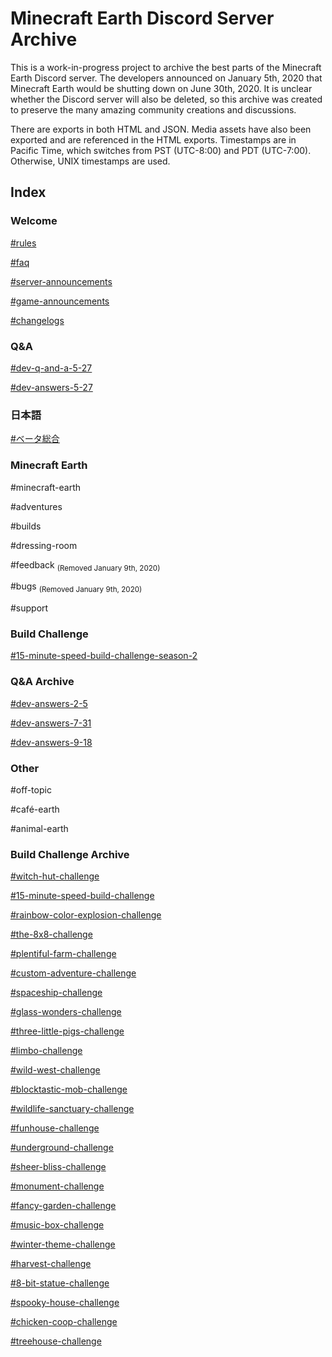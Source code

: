 # Minecraft Earth Discord Server Archive

This is a work-in-progress project to archive the best parts of the Minecraft Earth Discord server. The developers announced on January 5th, 2020 that Minecraft Earth would be shutting down on June 30th, 2020. It is unclear whether the Discord server will also be deleted, so this archive was created to preserve the many amazing community creations and discussions.

There are exports in both HTML and JSON. Media assets have also been exported and are referenced in the HTML exports. Timestamps are in Pacific Time, which switches from PST (UTC-8:00) and PDT (UTC-7:00). Otherwise, UNIX timestamps are used.

## Index

### Welcome

[#rules](https://whitehoodhacker.github.io/minecraft-earth-discord/src/rules.html)

[#faq](https://whitehoodhacker.github.io/minecraft-earth-discord/src/faq.html)

[#server-announcements](https://whitehoodhacker.github.io/minecraft-earth-discord/src/server-announcements.html)

[#game-announcements](https://whitehoodhacker.github.io/minecraft-earth-discord/src/game-announcements.html)

[#changelogs](https://whitehoodhacker.github.io/minecraft-earth-discord/src/changelogs.html)

### Q&A

[#dev-q-and-a-5-27](https://whitehoodhacker.github.io/minecraft-earth-discord/src/dev-q-and-a-5-27.html)

[#dev-answers-5-27](https://whitehoodhacker.github.io/minecraft-earth-discord/src/dev-answers-5-27.html)

### 日本語

[#ベータ総合](https://whitehoodhacker.github.io/minecraft-earth-discord/src/ベータ総合.html)

### Minecraft Earth

\#minecraft-earth

\#adventures

\#builds

\#dressing-room

\#feedback <sub>(Removed January 9th, 2020)</sub>

\#bugs <sub>(Removed January 9th, 2020)</sub>

\#support

### Build Challenge

[#15-minute-speed-build-challenge-season-2](https://whitehoodhacker.github.io/minecraft-earth-discord/src/15-minute-speed-build-challenge-season-2.html)

### Q&A Archive

[#dev-answers-2-5](https://whitehoodhacker.github.io/minecraft-earth-discord/src/dev-answers-2-5.html)

[#dev-answers-7-31](https://whitehoodhacker.github.io/minecraft-earth-discord/src/dev-answers-7-31.html)

[#dev-answers-9-18](https://whitehoodhacker.github.io/minecraft-earth-discord/src/dev-answers-9-18.html)

### Other

\#off-topic

\#café-earth

\#animal-earth

### Build Challenge Archive

[#witch-hut-challenge](https://whitehoodhacker.github.io/minecraft-earth-discord/src/witch-hut-challenge.html)

[#15-minute-speed-build-challenge](https://whitehoodhacker.github.io/minecraft-earth-discord/src/15-minute-speed-build-challenge.html)

[#rainbow-color-explosion-challenge](https://whitehoodhacker.github.io/minecraft-earth-discord/src/rainbow-color-explosion-challenge.html)

[#the-8x8-challenge](https://whitehoodhacker.github.io/minecraft-earth-discord/src/the-8x8-challenge.html)

[#plentiful-farm-challenge](https://whitehoodhacker.github.io/minecraft-earth-discord/src/plentiful-farm-challenge.html)

[#custom-adventure-challenge](https://whitehoodhacker.github.io/minecraft-earth-discord/src/custom-adventure-challenge.html)

[#spaceship-challenge](https://whitehoodhacker.github.io/minecraft-earth-discord/src/spaceship-challenge.html)

[#glass-wonders-challenge](https://whitehoodhacker.github.io/minecraft-earth-discord/src/glass-wonders-challenge)

[#three-little-pigs-challenge](https://whitehoodhacker.github.io/minecraft-earth-discord/src/three-little-pigs-challenge.html)

[#limbo-challenge](https://whitehoodhacker.github.io/minecraft-earth-discord/src/limbo-challenge.html)

[#wild-west-challenge](https://whitehoodhacker.github.io/minecraft-earth-discord/src/wild-west-challenge.html)

[#blocktastic-mob-challenge](https://whitehoodhacker.github.io/minecraft-earth-discord/src/blocktastic-mob-challenge.html)

[#wildlife-sanctuary-challenge](https://whitehoodhacker.github.io/minecraft-earth-discord/src/wildlife-sanctuary-challenge.html)

[#funhouse-challenge](https://whitehoodhacker.github.io/minecraft-earth-discord/src/funhouse-challenge.html)

[#underground-challenge](https://whitehoodhacker.github.io/minecraft-earth-discord/src/underground-challenge.html)

[#sheer-bliss-challenge](https://whitehoodhacker.github.io/minecraft-earth-discord/src/sheer-bliss-challenge.html)

[#monument-challenge](https://whitehoodhacker.github.io/minecraft-earth-discord/src/monument-challenge.html)

[#fancy-garden-challenge](https://whitehoodhacker.github.io/minecraft-earth-discord/src/fancy-garden-challenge.html)

[#music-box-challenge](https://whitehoodhacker.github.io/minecraft-earth-discord/src/music-box-challenge.html)

[#winter-theme-challenge](https://whitehoodhacker.github.io/minecraft-earth-discord/src/winter-theme-challenge.html)

[#harvest-challenge](https://whitehoodhacker.github.io/minecraft-earth-discord/src/harvest-challenge.html)

[#8-bit-statue-challenge](https://whitehoodhacker.github.io/minecraft-earth-discord/src/8-bit-statue-challenge.html)

[#spooky-house-challenge](https://whitehoodhacker.github.io/minecraft-earth-discord/src/spooky-house-challenge.html)

[#chicken-coop-challenge](https://whitehoodhacker.github.io/minecraft-earth-discord/src/chicken-coop-challenge.html)

[#treehouse-challenge](https://whitehoodhacker.github.io/minecraft-earth-discord/src/treehouse-challenge.html)
